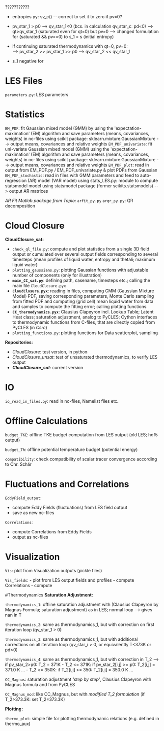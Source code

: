 ???????????
- entropies.py: sv_c() -- correct to set it to zero if pv=0?

- pv_star_1 > p0 --> qv_star_1<0 (bcs. in calculation qv_star_c: pd<0) --> qt>qv_star_1 (saturated even for qt=0) but pv=0 
    --> changed formulation for (saturated && pv==0) to s_1 = s (initial entropy)
- if continuing saturated thermodynamics with qt=0, pv=0:  
    --> pv_star_2 >> pv_star_1 >> p0 --> qv_star_2 << qv_star_1


- s_1 negative for 





# LES Files

`parameters.py`: LES parameters



# Statistics
`EM_PDF`: fit Gaussian mixed model (GMM)  by using the 'expectation-maximation' (EM) algorithm
        and save parameters (means, covariances, weights) in nc-files
        using scikit package: sklearn.mixture.GaussianMixture
        --> output means, covariances and relative weights
`EM_PDF_univariate`: fit uni-variate Gaussian mixed model (GMM) using the 'expectation-maximation' (EM)
        algorithm and save parameters (means, covariances, weights) in nc-files
        using scikit package: sklearn.mixture.GaussianMixture
        --> output means, covariances and relative weights
`EM_PDF_plot`: read in output from EM_PDF.py / EM_PDF_univariate.py & plot PDFs from Gaussian
`EM_PDF_stochastic`: read in files with GMM parameters and feed to auto-regression (AR) model (VAR model)
        using stats_LES.py: module to compute statsmodel model
        using statsmodel package (former scikits.statsmodels)
        --> output AR matrices

*AR Fit Matlab package from Tapio:*
`arfit_py.py`
`arqr_py.py`: QR decomposition



# Cloud Closure
__CloudClosure_sat:__
- `check_ql_file.py`: compute and plot statistics from a single 3D field output or cumulated over several output fields
corresponding to several timesteps (mean profiles of liquid  water, entropy and thetali; maximum liquid water)
- `plotting_gaussians.py`: plotting Gaussian functions with adjustable number of components (only for illustration)
- __`main_CC_sat.py`__: defining path, casename, timesteps etc.; calling the main file `CloudClosure.pyx`
- __`CloudClosure.pyx`__: reading in files, computing GMM (Gaussian Mixture Model) PDF, saving corresponding parameters,
Monte Carlo sampling from fitted PDF and computing (grid cell) mean liquid water from data and samples to compute the fitting error;
calling plotting functions
- __`CC_thermodynamics.pyx`__: Clausius Clapeyron incl. Lookup Table; Latent Heat class; saturation adjustment, analog to PyCLES;
Cython interfaces to thermodynamic functions from C-files, that are directly copied from PyCLES (in _Csrc_)
- `plotting_functions.py`: plotting functions for Data scatterplot, sampling

__Repositories:__
- _CloudClosure_: test version, in python
- _CloudClosure_unsat_: test of unsaturated thermodynamics, to verify LES output
- ___CloudClosure_sat___: current version

# IO

`io_read_in_files.py`: read in nc-files, Namelist files etc.



# Offline Calculations
`budget_TKE`: offline TKE budget computation from LES output (old LES; hdf5 output)

`budget_Th`: offline potential temperature budget (potential energy)

`compatibility`: check compatibility of scalar tracer convergence according to Chr. Schär





# Fluctuations and Correlations
`EddyField_output`:
- compute Eddy Fields (fluctuations) from LES field output
- save as new nc-files

`Correlations`:
- compute Correlations from Eddy Fields
- output as nc-files



# Visualization
`Vis`: plot from Visualization outputs (pickle files)

`Vis_fields`:
    - plot from LES output fields and profiles
    - compute Correlations
    - compute 



#Thermodynamics
**Saturation Adjustment:**

`thermodynamics_1`: offline saturation adjustment with (Clausius Clapeyron by Magnus Formula; saturation adjustment) as in LES;
                    normal loop --> gives nan in T

`thermodynamics_2`: same as thermodynamics_1, but with correction on first iteration loop (qv_star_1 > 0)

`thermodynamics_3`: same as thermodynamics_1, but with additional corrections on all iteration loop (qv_star_i > 0, or equivalently T<373K or pd>0)

`thermodynamics_4`: same as thermodynamics_1, but with correction in T_2 --> if pv_star_2>p0: T_2 = 371K
    - T_2 <= 371K:
            if pv_star_2[i,j] >= p0:
                T_2[i,j] = 371.0 K
                ...
    - T_2 <= 350K:
            if T_2[i,j] >= 350:
                T_2[i,j] = 350.0 K
                ...

`CC_Magnus`: saturation adjustment _'step by step'_, Clausius Clapeyron with Magnus formula and from PyCLES

`CC_Magnus_mod`: like CC_Magnus, but with _modified T_2 formulation_ (if T_2>373.3K: set T_2=373.3K)

**Plotting:**

`thermo_plot`: simple file for plotting thermodynamic relations (e.g. defined in thermo_aux)





